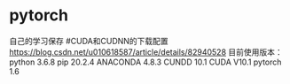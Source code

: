 # pytorch
自己的学习保存
#CUDA和CUDNN的下载配置
https://blog.csdn.net/u010618587/article/details/82940528
目前使用版本：
python 3.6.8
pip 20.2.4
ANACONDA 4.8.3
CUNDD 10.1
CUDA V10.1
pytorch 1.6
